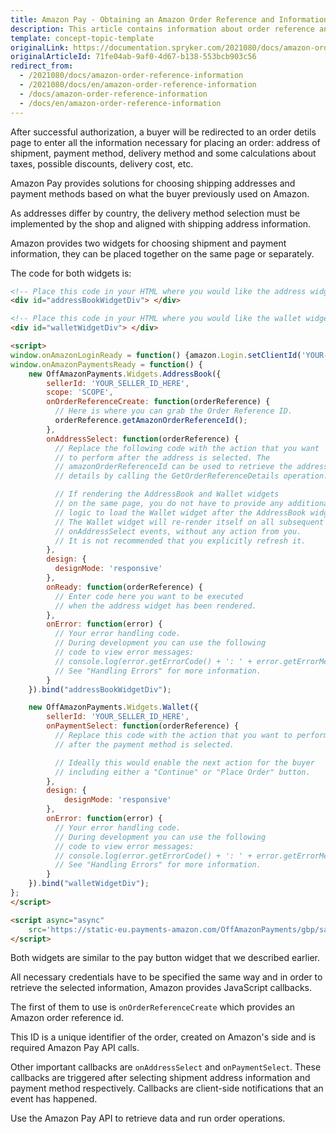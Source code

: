 ```yaml
---
title: Amazon Pay - Obtaining an Amazon Order Reference and Information About Shipping Addresses
description: This article contains information about order reference and shipping address in Spryker Commerce OS.
template: concept-topic-template
originalLink: https://documentation.spryker.com/2021080/docs/amazon-order-reference-information
originalArticleId: 71fe04ab-9af0-4d67-b138-553bcb903c56
redirect_from:
  - /2021080/docs/amazon-order-reference-information
  - /2021080/docs/en/amazon-order-reference-information
  - /docs/amazon-order-reference-information
  - /docs/en/amazon-order-reference-information
---
```


After successful authorization, a buyer will be redirected to an order detils page to enter all the information necessary for placing an order: address of shipment, payment method, delivery method and some calculations about taxes, possible discounts, delivery cost, etc.

Amazon Pay provides solutions for choosing shipping addresses and payment methods based on what the buyer previously used on Amazon.

As addresses differ by country, the delivery method selection must be implemented by the shop and aligned with shipping address information.

Amazon provides two widgets for choosing shipment and payment information, they can be placed together on the same page or separately.

The code for both widgets is:
```html
<!-- Place this code in your HTML where you would like the address widget to appear. -->
<div id="addressBookWidgetDiv"> </div> 

<!-- Place this code in your HTML where you would like the wallet widget to appear. -->
<div id="walletWidgetDiv"> </div>

<script>
window.onAmazonLoginReady = function() {amazon.Login.setClientId('YOUR-CLIENT-ID'); };
window.onAmazonPaymentsReady = function() {
	new OffAmazonPayments.Widgets.AddressBook({
		sellerId: 'YOUR_SELLER_ID_HERE',
		scope: 'SCOPE',
		onOrderReferenceCreate: function(orderReference) {
		  // Here is where you can grab the Order Reference ID.
		  orderReference.getAmazonOrderReferenceId();
		},
		onAddressSelect: function(orderReference) {
		  // Replace the following code with the action that you want
		  // to perform after the address is selected. The 
		  // amazonOrderReferenceId can be used to retrieve the address 
		  // details by calling the GetOrderReferenceDetails operation. 

		  // If rendering the AddressBook and Wallet widgets
		  // on the same page, you do not have to provide any additional
		  // logic to load the Wallet widget after the AddressBook widget.
		  // The Wallet widget will re-render itself on all subsequent 
		  // onAddressSelect events, without any action from you. 
		  // It is not recommended that you explicitly refresh it.
		},
		design: {
		  designMode: 'responsive'
		},
		onReady: function(orderReference) {
		  // Enter code here you want to be executed 
		  // when the address widget has been rendered. 
		},
		onError: function(error) {
		  // Your error handling code.
		  // During development you can use the following
		  // code to view error messages:
		  // console.log(error.getErrorCode() + ': ' + error.getErrorMessage());
		  // See "Handling Errors" for more information.
		}
	}).bind("addressBookWidgetDiv");

	new OffAmazonPayments.Widgets.Wallet({
		sellerId: 'YOUR_SELLER_ID_HERE',
		onPaymentSelect: function(orderReference) {
		  // Replace this code with the action that you want to perform
		  // after the payment method is selected.

		  // Ideally this would enable the next action for the buyer
		  // including either a "Continue" or "Place Order" button.
		},
		design: {
			designMode: 'responsive'
		},
		onError: function(error) {
		  // Your error handling code.
		  // During development you can use the following
		  // code to view error messages:
		  // console.log(error.getErrorCode() + ': ' + error.getErrorMessage());
		  // See "Handling Errors" for more information.
		}
	}).bind("walletWidgetDiv");
};
</script>

<script async="async" 
	src='https://static-eu.payments-amazon.com/OffAmazonPayments/gbp/sandbox/lpa/js/Widgets.js'>
</script>
```
Both widgets are similar to the pay button widget that we described earlier.

All necessary credentials have to be specified the same way and in order to retrieve the selected information, Amazon provides JavaScript callbacks.

The first of them to use is `onOrderReferenceCreate` which provides an Amazon order reference id.

This ID is a unique identifier of the order, created on Amazon's side and is required Amazon Pay API calls.

Other important callbacks are `onAddressSelect` and `onPaymentSelect`. These callbacks are triggered after selecting shipment address information and payment method respectively. Callbacks are client-side notifications that an event has happened.

Use the Amazon Pay API to retrieve data and run order operations.
